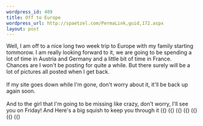 ```yaml
--- 
wordpress_id: 409
title: Off to Europe
wordpress_url: http://spaetzel.com/PermaLink,guid,172.aspx
layout: post
---
```

Well, I am off to a nice long two week trip to Europe with my family starting tommorow.  I am really looking forward to it, we are going to be spending a lot of time in Austria and Germany and a little bit of time in France.<br />
        Chances are I won't be posting for quite a while. But there surely will be a lot of
        pictures all posted when I get back.<br />
        <br />
        If my site goes down while I'm gone, don't worry about it, it'll be back up again
        soon.
        <br />
        <br />
        And to the girl that I'm going to be missing like crazy, don't worry, I'll see you
        on Friday! And Here's a big squish to keep you through it ({) ({) ({) ({) ({) ({)
        ({)<img width="0" height="0" src="http://spaetzel.com/aggbug.ashx?id=172" />

